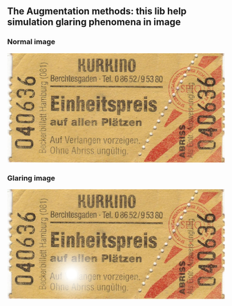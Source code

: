 ## The Augmentation methods: this lib help simulation glaring phenomena in image

### Normal image
![Normal image](/resource/image.jpg)

### Glaring image
![Glaring image](/resource/glaring_image.jpg)
